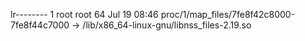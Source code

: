 lr-------- 1 root root 64 Jul 19 08:46 proc/1/map_files/7fe8f42c8000-7fe8f44c7000 -> /lib/x86_64-linux-gnu/libnss_files-2.19.so
